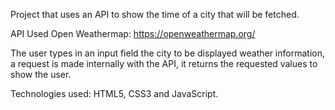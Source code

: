 Project that uses an API to show the time of a city that will be fetched.

API Used Open Weathermap: https://openweathermap.org/

The user types in an input field the city to be displayed weather information,
a request is made internally with the API, it returns the requested values ​​to show the user.



Technologies used: HTML5, CSS3 and JavaScript.